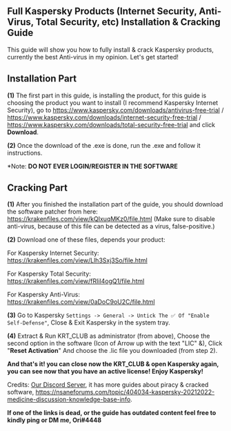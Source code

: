 ## **Full Kaspersky Products (Internet Security, Anti-Virus, Total Security, etc) Installation & Cracking Guide**



This guide will show you how to fully install & crack Kaspersky products, currently the best Anti-virus in my opinion. Let's get started!



## **Installation Part**

**(1)** The first part in this guide, is installing the product, for this guide is choosing the product you want to install (I recommend Kaspersky Internet Security), go to https://www.kaspersky.com/downloads/antivirus-free-trial / https://www.kaspersky.com/downloads/internet-security-free-trial / https://www.kaspersky.com/downloads/total-security-free-trial and click **Download**.

**(2)** Once the download of the .exe is done, run the .exe and follow it instructions.

*Note: **DO NOT EVER LOGIN/REGISTER IN THE SOFTWARE**



## **Cracking Part**

**(1)** After you finished the installation part of the guide, you should download the software patcher from here: https://krakenfiles.com/view/kQIxuqMKz0/file.html (Make sure to disable anti-virus, because of this file can be detected as a virus, false-positive.)

**(2)** Download one of these files, depends your product:

For Kaspersky Internet Security: https://krakenfiles.com/view/Llh3Sxj3So/file.html

For Kaspersky Total Security: https://krakenfiles.com/view/fRIil4ogQ1/file.html

For Kaspersky Anti-Virus: https://krakenfiles.com/view/0aDoC9oU2C/file.html

**(3)** Go to Kaspersky `Settings -> General -> Untick The ✅ Of "Enable Self-Defense"`, Close & Exit Kaspersky in the system tray.

**(4)** Extract & Run KRT_CLUB as administrator (from above), Choose the second option in the software (Icon of Arrow up with the text "LIC" &), Click "**__Reset Activation__**" And choose the .lic file you downloaded (from step 2).



**And that's it! you can close now the KRT_CLUB & open Kaspersky again, you can see now that you have an active license! Enjoy Kaspersky!**



Credits: [Our Discord Server](https://discord.gg/enMG8bXUbn), it has more guides about piracy & cracked software, https://nsaneforums.com/topic/404034-kaspersky-20212022-medicine-discussion-knowledge-base-info.

**If one of the links is dead, or the guide has outdated content feel free to kindly ping or DM me, Ori#4448**
